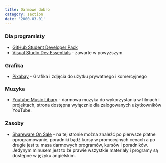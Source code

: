 ```yaml
---
title: Darmowe dobro
category: section
date: '2000-03-01'
---
```


### Dla programisty

*   [GitHub Student Developer Pack](https://education.github.com/)
*   [Visual Studio Dev Essentials](https://www.visualstudio.com/pl/dev-essentials/) - zawarte w powyższym.

### Grafika

*   [Pixabay](https://pixabay.com/pl/) - Grafika i zdjęcia do użytku prywatnego i komercyjnego

### Muzyka

*   [Youtube Music Libary](https://www.youtube.com/audiolibrary/music) - darmowa muzyka do wykorzystania w filmach i projektach, strona dostępna wyłącznie dla zalogowanych użytkowników YouTube.

### Zasoby

*   [Shareware On Sale](https://sharewareonsale.com/) - na tej stronie można znaleźć po pierwsze płatne oprogramowanie, poradniki bądź kursy w promocyjnych cenach a po drugie jest tu masa darmowych programów, kursów i poradników. Jedynym minusem jest to że prawie wszystkie materiały i programy są dostępne w języku angielskim.
